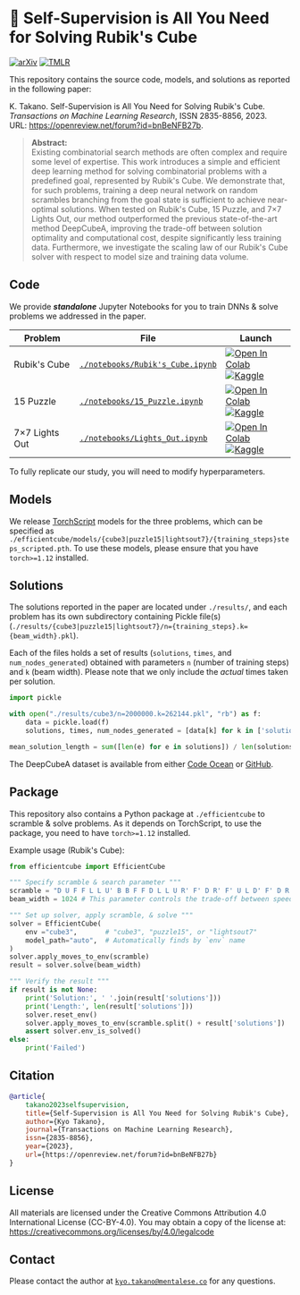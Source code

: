 # 🧩 Self-Supervision is All You Need for Solving Rubik's Cube

[![arXiv](https://img.shields.io/badge/arXiv-2106.03157-b31b1b?style=for-the-badge)](https://arxiv.org/abs/2106.03157)
[![TMLR](https://img.shields.io/badge/TMLR_1188-112467?style=for-the-badge)](https://openreview.net/forum?id=bnBeNFB27b)
<!-- [![Try on Replicate](https://img.shields.io/badge/%F0%9F%9A%80%20Try%20on%20Replicate-black?style=for-the-badge)](https://replicate.com/kyo-takano/efficientcube) -->

This repository contains the source code, models, and solutions as reported in the following paper:

K. Takano. Self-Supervision is All You Need for Solving Rubik's Cube. _Transactions on Machine Learning Research_, ISSN 2835-8856, 2023. \
URL: https://openreview.net/forum?id=bnBeNFB27b.

> **Abstract:**\
> Existing combinatorial search methods are often complex and require some level of expertise. This work introduces a simple and efficient deep learning method for solving combinatorial problems with a predefined goal, represented by Rubik's Cube. We demonstrate that, for such problems, training a deep neural network on random scrambles branching from the goal state is sufficient to achieve near-optimal solutions. When tested on Rubik's Cube, 15 Puzzle, and 7×7 Lights Out, our method outperformed the previous state-of-the-art method DeepCubeA, improving the trade-off between solution optimality and computational cost, despite significantly less training data. Furthermore, we investigate the scaling law of our Rubik's Cube solver with respect to model size and training data volume.

## Code

We provide **_standalone_** Jupyter Notebooks for you to train DNNs & solve problems we addressed in the paper.

| Problem | File | Launch |
| --- | --- | --- |
| Rubik's Cube | [`./notebooks/Rubik's_Cube.ipynb`](./notebooks/Rubik's_Cube.ipynb) | [![Open In Colab](https://colab.research.google.com/assets/colab-badge.svg)](https://colab.research.google.com/github/kyo-takano/efficientcube/blob/main/notebooks/Rubik's_Cube.ipynb) <br> [![Kaggle](https://kaggle.com/static/images/open-in-kaggle.svg)](https://kaggle.com/kernels/welcome?src=https://github.com/kyo-takano/efficientcube/blob/main/notebooks/Rubik's_Cube.ipynb) |
| 15 Puzzle | [`./notebooks/15_Puzzle.ipynb`](./notebooks/15_Puzzle.ipynb) | [![Open In Colab](https://colab.research.google.com/assets/colab-badge.svg)](https://colab.research.google.com/github/kyo-takano/efficientcube/blob/main/notebooks/15_Puzzle.ipynb) <br> [![Kaggle](https://kaggle.com/static/images/open-in-kaggle.svg)](https://kaggle.com/kernels/welcome?src=https://github.com/kyo-takano/efficientcube/blob/main/notebooks/15_Puzzle.ipynb) |
| 7×7 Lights Out | [`./notebooks/Lights_Out.ipynb`](./notebooks/Lights_Out.ipynb) | [![Open In Colab](https://colab.research.google.com/assets/colab-badge.svg)](https://colab.research.google.com/github/kyo-takano/efficientcube/blob/main/notebooks/Lights_Out.ipynb) <br> [![Kaggle](https://kaggle.com/static/images/open-in-kaggle.svg)](https://kaggle.com/kernels/welcome?src=https://github.com/kyo-takano/efficientcube/blob/main/notebooks/Lights_Out.ipynb) |

To fully replicate our study, you will need to modify hyperparameters.

## Models

We release [TorchScript](https://pytorch.org/docs/stable/jit.html) models for the three problems, which can be specified as `./efficientcube/models/{cube3|puzzle15|lightsout7}/{training_steps}steps_scripted.pth`. 
To use these models, please ensure that you have `torch>=1.12` installed.

## Solutions

The solutions reported in the paper are located under `./results/`, and each problem has its own subdirectory containing Pickle file(s) (`./results/{cube3|puzzle15|lightsout7}/n={training_steps}.k={beam_width}.pkl`).

Each of the files holds a set of results (`solutions`, `times`, and `num_nodes_generated`) obtained with parameters `n` (number of training steps) and `k` (beam width).
Please note that we only include the _actual_ times taken per solution.

```python
import pickle

with open("./results/cube3/n=2000000.k=262144.pkl", "rb") as f:
    data = pickle.load(f)
    solutions, times, num_nodes_generated = [data[k] for k in ['solutions', 'times', 'num_nodes_generated']]

mean_solution_length = sum([len(e) for e in solutions]) / len(solutions)
```

The DeepCubeA dataset is available from either [Code Ocean](http://doi.org/10.24433/CO.4958495.v1) or [GitHub](http://github.com/forestagostinelli/DeepCubeA/).

## Package

This repository also contains a Python package at `./efficientcube` to scramble & solve problems. 
As it depends on TorchScript, to use the package, you need to have `torch>=1.12` installed.

Example usage (Rubik's Cube):

```python
from efficientcube import EfficientCube

""" Specify scramble & search parameter """
scramble = "D U F F L L U' B B F F D L L U R' F' D R' F' U L D' F' D R R"
beam_width = 1024 # This parameter controls the trade-off between speed and quality

""" Set up solver, apply scramble, & solve """
solver = EfficientCube(
    env ="cube3",       # "cube3", "puzzle15", or "lightsout7"
    model_path="auto",  # Automatically finds by `env` name
)
solver.apply_moves_to_env(scramble)
result = solver.solve(beam_width)

""" Verify the result """
if result is not None:
    print('Solution:', ' '.join(result['solutions']))
    print('Length:', len(result['solutions']))
    solver.reset_env()
    solver.apply_moves_to_env(scramble.split() + result['solutions'])
    assert solver.env_is_solved()
else:
    print('Failed')
```

## Citation

```bibtex
@article{
    takano2023selfsupervision,
    title={Self-Supervision is All You Need for Solving Rubik's Cube},
    author={Kyo Takano},
    journal={Transactions on Machine Learning Research},
    issn={2835-8856},
    year={2023},
    url={https://openreview.net/forum?id=bnBeNFB27b}
}
```

## License

All materials are licensed under the Creative Commons Attribution 4.0 International License (CC-BY-4.0).
You may obtain a copy of the license at: https://creativecommons.org/licenses/by/4.0/legalcode

## Contact

Please contact the author at <code><a href="mailto:kyo.takano@mentalese.co" target="_blank">kyo.takano@mentalese.co</a></code> for any questions.
